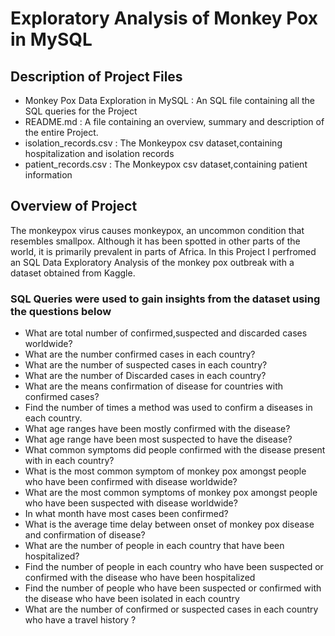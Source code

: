 # Exploratory Analysis of Monkey Pox in MySQL

## Description of Project Files
- Monkey Pox Data Exploration in MySQL : An SQL file containing all the SQL queries for the Project
- README.md : A file containing an overview, summary and description of the entire Project.
- isolation_records.csv : The Monkeypox csv dataset,containing hospitalization and isolation records
- patient_records.csv : The Monkeypox csv dataset,containing patient information


## Overview of Project
The monkeypox virus causes monkeypox, an uncommon condition that resembles smallpox. Although it has been spotted in other parts of the world, it is primarily prevalent 
in parts of Africa. In this Project I perfromed an SQL Data Exploratory Analysis of the monkey pox outbreak with a dataset obtained from Kaggle.

### SQL Queries were used to gain insights from the dataset using the questions below

- What are total number of confirmed,suspected and discarded cases worldwide?
- What are the number confirmed cases in each country?
- What are the number of suspected cases in each country?
- What are the number of Discarded cases in each country?
- What are the means confirmation of disease for countries with confirmed cases?
- Find the number of times a method was used to confirm a diseases in each country.
- What age ranges have been mostly confirmed with the disease?
- What age range have been most suspected to have the disease?
- What common symptoms did people confirmed with the disease present with in each country?
- What is the most common symptom of monkey pox amongst people who have been confirmed with disease worldwide?
- What are the most common symptoms of monkey pox amongst people who have been suspected with disease worldwide?
- In what month have most cases been confirmed? 
- What is the average time delay between onset of monkey pox disease and confirmation of disease?
- What are the number of people in each country that have been hospitalized?
- Find the number of people in each country who have been suspected or confirmed with the disease who have been hospitalized
- Find the number of people who have been suspected or confirmed with the disease who have been isolated in each country
- What are the number of confirmed or suspected cases in each country who have a travel history ?
